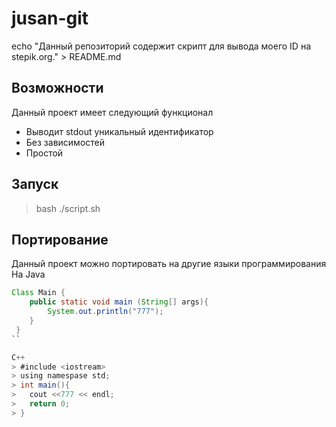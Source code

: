 # jusan-git
echo "Данный репозиторий содержит скрипт для вывода моего ID на stepik.org." > README.md
## Возможности
Данный проект имеет следующий функционал
* Выводит stdout уникальный идентификатор
* Без зависимостей
* Простой
## Запуск
> bash ./script.sh
## Портирование
Данный проект можно портировать на другие языки программирования
На Java
```java
Class Main {
    public static void main (String[] args){
        System.out.println("777");
    }
 }
``

C++
> #include <iostream>
> using namespase std;
> int main(){
>   cout <<777 << endl;
>   return 0;
> }